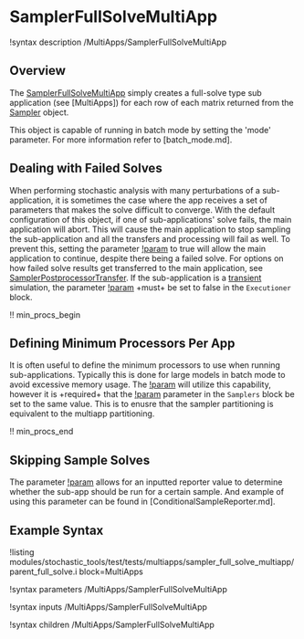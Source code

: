 # SamplerFullSolveMultiApp

!syntax description /MultiApps/SamplerFullSolveMultiApp

## Overview

The [SamplerFullSolveMultiApp](#) simply creates a full-solve type sub application (see [MultiApps])
for each row of each matrix returned from the [Sampler](stochastic_tools/index.md#samplers) object.

This object is capable of running in batch mode by setting the 'mode' parameter. For more
information refer to [batch_mode.md].

## Dealing with Failed Solves

When performing stochastic analysis with many perturbations of a sub-application,
it is sometimes the case where the app receives a set of parameters that makes the
solve difficult to converge. With the default configuration of this object, if one
of sub-applications' solve fails, the main application will abort. This will cause
the main application to stop sampling the sub-application and all the transfers
and processing will fail as well. To prevent this, setting the parameter
[!param](/MultiApps/SamplerFullSolveMultiApp/ignore_solve_not_converge) to true
will allow the main application to continue, despite there being a failed solve.
For options on how failed solve results get transferred to the main application,
see [SamplerPostprocessorTransfer](SamplerPostprocessorTransfer.md). If the
sub-application is a [transient](Transient.md) simulation, the parameter
[!param](/Executioner/Transient/error_on_dtmin) +must+ be set to false in the
`Executioner` block.

!! min_procs_begin

## Defining Minimum Processors Per App

It is often useful to define the minimum processors to use when running sub-applications.
Typically this is done for large models in batch mode to avoid excessive memory usage.
The [!param](/MultiApps/SamplerFullSolveMultiApp/min_procs_per_app) will utilize this
capability, however it is +required+ that the [!param](/Samplers/MonteCarlo/min_procs_per_row)
parameter in the `Samplers` block be set to the same value. This is to enusre that
the sampler partitioning is equivalent to the multiapp partitioning.

!! min_procs_end

## Skipping Sample Solves

The parameter [!param](/MultiApps/SamplerFullSolveMultiApp/should_run_reporter)
allows for an inputted reporter value to determine whether the sub-app should
be run for a certain sample. And example of using this parameter can be found in
[ConditionalSampleReporter.md].

## Example Syntax

!listing modules/stochastic_tools/test/tests/multiapps/sampler_full_solve_multiapp/parent_full_solve.i block=MultiApps

!syntax parameters /MultiApps/SamplerFullSolveMultiApp

!syntax inputs /MultiApps/SamplerFullSolveMultiApp

!syntax children /MultiApps/SamplerFullSolveMultiApp
